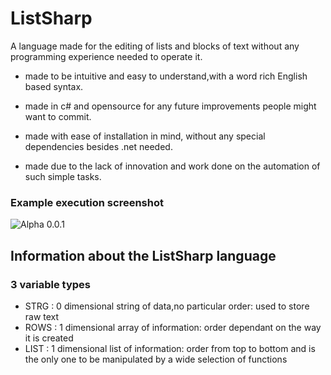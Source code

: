 # ListSharp

A language made for the editing of lists and blocks of text without any programming experience needed to operate it.

* made to be intuitive and easy to understand,with a word rich English based syntax.

* made in c# and opensource for any future improvements people might want to commit.

* made with ease of installation in mind, without any special dependencies besides .net needed.

* made due to the lack of innovation and work done on the automation of such simple tasks.

### Example execution screenshot

![Alpha 0.0.1](http://puu.sh/ljOng/46381c43b3.png)


## Information about the ListSharp language

### 3 variable types
* STRG : 0 dimensional string of data,no particular order: used to store raw text
* ROWS : 1 dimensional array of information: order dependant on the way it is created
* LIST : 1 dimensional list of information: order from top to bottom and is the only one to be manipulated by a wide selection of functions

